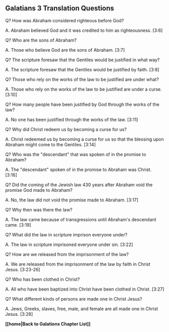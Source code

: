 ## Galatians 3 Translation Questions ##

Q? How was Abraham considered righteous before God?

A. Abraham believed God and it was credited to him as righteousness. [3:6]

Q? Who are the sons of Abraham?

A. Those who believe God are the sons of Abraham. [3:7]

Q? The scripture foresaw that the Gentiles would be justified in what way?

A. The scripture foresaw that the Gentiles would be justified by faith. [3:8]

Q? Those who rely on the works of the law to be justified are under what?

A. Those who rely on the works of the law to be justified are under a curse. [3:10]

Q? How many people have been justified by God through the works of the law?

A. No one has been justified through the works of the law. [3:11]

Q? Why did Christ redeem us by becoming a curse for us?

A. Christ redeemed us by becoming a curse for us so that the blessing upon Abraham might come to the Gentiles. [3:14]

Q? Who was the "descendant" that was spoken of in the promise to Abraham?

A. The "descendant" spoken of in the promise to Abraham was Christ. [3:16]

Q? Did the coming of the Jewish law 430 years after Abraham void the promise God made to Abraham?

A. No, the law did not void the promise made to Abraham. [3:17]

Q? Why then was there the law?

A. The law came because of transgressions until Abraham's descendant came. [3:19]

Q? What did the law in scripture imprison everyone under?

A. The law in scripture imprisoned everyone under sin. [3:22]

Q? How are we released from the imprisonment of the law?

A. We are released from the imprisonment of the law by faith in Christ Jesus. [3:23-26]

Q? Who has been clothed in Christ?

A. All who have been baptized into Christ have been clothed in Christ. [3:27]

Q? What different kinds of persons are made one in Christ Jesus?

A. Jews, Greeks, slaves, free, male, and female are all made one in Christ Jesus. [3:28]

__[[home|Back to Galations Chapter List]]__

